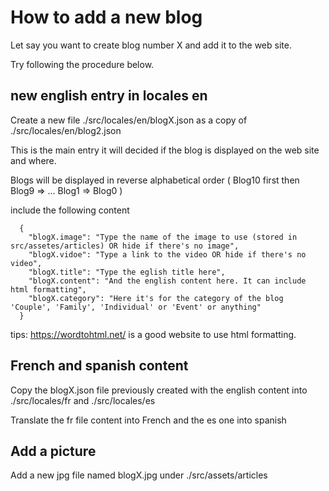 # How to add a new blog
Let say you want to create blog number X and add it to the web site.

Try following the procedure below.

## new english entry in locales en
Create a new file ./src/locales/en/blogX.json as a copy of ./src/locales/en/blog2.json

This is the main entry it will decided if the blog is displayed on the web site and where.

Blogs will be displayed in reverse alphabetical order ( Blog10 first then Blog9 => ... Blog1 => Blog0 )

include the following content
```
  {
    "blogX.image": "Type the name of the image to use (stored in src/assetes/articles) OR hide if there's no image",
    "blogX.vidoe": "Type a link to the video OR hide if there's no video",
    "blogX.title": "Type the eglish title here",
    "blogX.content": "And the english content here. It can include html formatting",
    "blogX.category": "Here it's for the category of the blog 'Couple', 'Family', 'Individual' or 'Event' or anything"
  }
```
tips: https://wordtohtml.net/ is a good website to use html formatting.

## French and spanish content
Copy the blogX.json file previously created with the english content into ./src/locales/fr and ./src/locales/es

Translate the fr file content into French and the es one into spanish
## Add a picture
Add a new jpg file named blogX.jpg under ./src/assets/articles 

